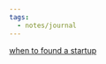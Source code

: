 ```yaml
---
tags:
  - notes/journal
---
```

[when to found a startup](../notes/when%20to%20found%20a%20startup.md)